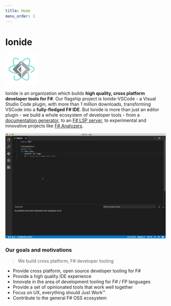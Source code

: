 ```yaml
---
title: Home
menu_order: 1
---
```


# Ionide

<img heigh="100" width="100" src="static/images/logo.png" />

Ionide is an organization which builds **high quality, cross platform developer tools for F#**. Our flagship project is Ionide-VSCode - a Visual Studio Code plugin, with more than 1 million downloads, transforming VSCode into a **fully-fledged F# IDE**. But Ionide is more than just an editor plugin - we build a whole ecosystem of developer tools - from a [documentation generator](Tools/fornax.html), to an [F# LSP server](Tools/fsac.html), to experimental and innovative projects like [F# Analyzers](Libraries/fsanalyzers.html).

<img class="gif" src="static/images/fsharp.gif" />


### Our goals and motivations

> We build cross platform, F# developer tooling

* Provide cross platform, open source developer tooling for F#
* Provide a high quality IDE experience
* Innovate in the area of development tooling for F# / FP languages
* Provide a set of opinionated tools that work well together
* Focus on UX, everything should Just Work™
* Contribute to the general F# OSS ecosystem

